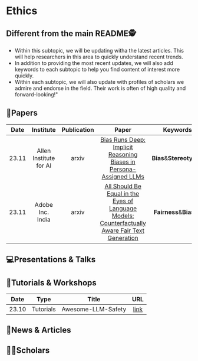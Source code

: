 # Ethics

## Different from the main README🕵️

- Within this subtopic, we will be updating witha the latest articles. This will help researchers in this area to quickly understand recent trends.
- In addition to providing the most recent updates, we will also add keywords to each subtopic to help you find content of interest more quickly.
- Within each subtopic, we will also update with profiles of scholars we admire and endorse in the field. Their work is often of high quality and forward-looking!"


## 📑Papers

| Date  |       Institute        | Publication |                                                                Paper                                                                |         Keywords         |
|:-----:|:----------------------:|:-----------:|:-----------------------------------------------------------------------------------------------------------------------------------:|:------------------------:|
| 23.11 | Allen Institute for AI |    arxiv    |               [Bias Runs Deep: Implicit Reasoning Biases in Persona-Assigned LLMs](https://arxiv.org/abs/2311.04892)                | **Bias**&**Stereotypes** |
| 23.11 |    Adobe Inc. India    |    arxiv    | [All Should Be Equal in the Eyes of Language Models: Counterfactually Aware Fair Text Generation](https://arxiv.org/abs/2311.05451) | **Fairness**&**Biases**  |



## 💻Presentations & Talks


## 📖Tutorials & Workshops

| Date  |   Type    |       Title        |                         URL                          |
|:-----:|:---------:|:------------------:|:----------------------------------------------------:|
| 23.10 | Tutorials | Awesome-LLM-Safety | [link](https://github.com/ydyjya/Awesome-LLM-Safety) |

## 📰News & Articles

## 🧑‍🏫Scholars
